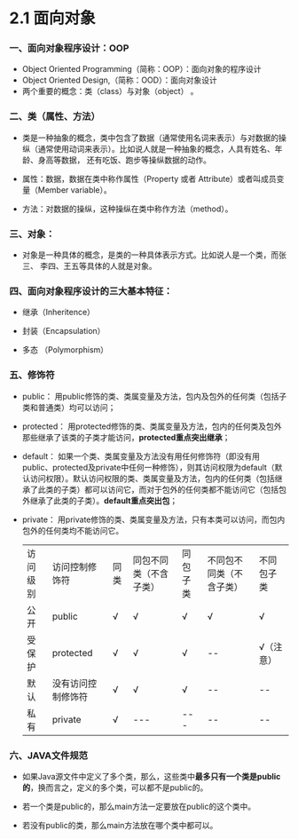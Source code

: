 # 2.1 面向对象

### 一、面向对象程序设计：OOP

* Object Oriented Programming（简称：OOP）：面向对象的程序设计
* Object Oriented Design,（简称：OOD）：面向对象设计
* 两个重要的概念：类（class）与对象（object） 。

### 二、类（属性、方法）

* 类是一种抽象的概念，类中包含了数据（通常使用名词来表示）与对数据的操纵（通常使用动词来表示）。比如说人就是一种抽象的概念，人具有姓名、年龄、身高等数据， 还有吃饭、跑步等操纵数据的动作。 

* 属性：数据，数据在类中称作属性（Property 或者 Attribute）或者叫成员变量（Member variable）。 

* 方法：对数据的操纵，这种操纵在类中称作方法（method）。 

### 三、对象：

* 对象是一种具体的概念，是类的一种具体表示方式。比如说人是一个类，而张三、 李四、王五等具体的人就是对象。 

### 四、面向对象程序设计的三大基本特征：

* 继承（Inheritence）

* 封装（Encapsulation）

* 多态 （Polymorphism） 

### 五、修饰符

* public： 用public修饰的类、类属变量及方法，包内及包外的任何类（包括子类和普通类）均可以访问；

* protected： 用protected修饰的类、类属变量及方法，包内的任何类及包外那些继承了该类的子类才能访问，**protected重点突出继承**；

* default： 如果一个类、类属变量及方法没有用任何修饰符（即没有用public、protected及private中任何一种修饰），则其访问权限为default（默认访问权限）。默认访问权限的类、类属变量及方法，包内的任何类（包括继承了此类的子类）都可以访问它，而对于包外的任何类都不能访问它（包括包外继承了此类的子类）。**default重点突出包**；

* private： 用private修饰的类、类属变量及方法，只有本类可以访问，而包内包外的任何类均不能访问它。

    <table>
       <tr>
          <td>访问级别</td>
          <td>访问控制修饰符</td>
          <td>同类</td>
          <td>同包不同类（不含子类）</td>
          <td>同包子类</td>
          <td>不同包不同类（不含子类）</td>
          <td>不同包子类</td>
       </tr>
       <tr>
          <td>公开</td>
          <td>public</td>
          <td>√</td>
          <td>√</td>
          <td>√</td>
          <td>√</td>
          <td>√</td>
       </tr>
       <tr>
          <td>受保护</td>
          <td>protected</td>
          <td>√</td>
          <td>√</td>
          <td>√</td>
          <td>--</td>
          <td>√（注意）</td>
       </tr>
       <tr>
          <td>默认</td>
          <td>没有访问控制修饰符</td>
          <td>√</td>
          <td>√</td>
          <td>√</td>
          <td>--</td>
          <td>--</td>
       </tr>
       <tr>
          <td>私有</td>
          <td>private</td>
          <td>√</td>
          <td>---</td>
          <td>---</td>
          <td>--</td>
          <td>--</td>
       </tr>
    </table>


### 六、JAVA文件规范

* 如果Java源文件中定义了多个类，那么，这些类中**最多只有一个类是public的**，换而言之，定义的多个类，可以都不是public的。

* 若一个类是public的，那么main方法一定要放在public的这个类中。

* 若没有public的类，那么main方法放在哪个类中都可以。

